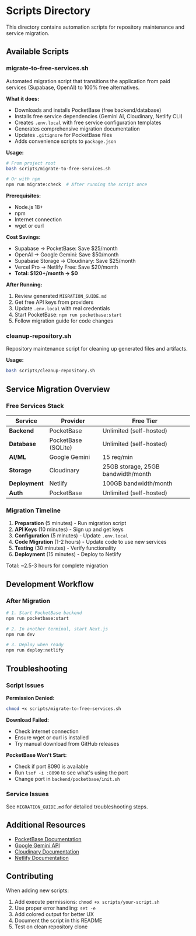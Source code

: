 # Scripts Directory

This directory contains automation scripts for repository maintenance and service migration.

## Available Scripts

### migrate-to-free-services.sh

Automated migration script that transitions the application from paid services (Supabase, OpenAI) to 100% free alternatives.

**What it does:**
- Downloads and installs PocketBase (free backend/database)
- Installs free service dependencies (Gemini AI, Cloudinary, Netlify CLI)
- Creates `.env.local` with free service configuration templates
- Generates comprehensive migration documentation
- Updates `.gitignore` for PocketBase files
- Adds convenience scripts to `package.json`

**Usage:**
```bash
# From project root
bash scripts/migrate-to-free-services.sh

# Or with npm
npm run migrate:check  # After running the script once
```

**Prerequisites:**
- Node.js 18+
- npm
- Internet connection
- wget or curl

**Cost Savings:**
- Supabase → PocketBase: Save $25/month
- OpenAI → Google Gemini: Save $50/month  
- Supabase Storage → Cloudinary: Save $25/month
- Vercel Pro → Netlify Free: Save $20/month
- **Total: $120+/month → $0**

**After Running:**
1. Review generated `MIGRATION_GUIDE.md`
2. Get free API keys from providers
3. Update `.env.local` with real credentials
4. Start PocketBase: `npm run pocketbase:start`
5. Follow migration guide for code changes

### cleanup-repository.sh

Repository maintenance script for cleaning up generated files and artifacts.

**Usage:**
```bash
bash scripts/cleanup-repository.sh
```

## Service Migration Overview

### Free Services Stack

| Service | Provider | Free Tier |
|---------|----------|-----------|
| **Backend** | PocketBase | Unlimited (self-hosted) |
| **Database** | PocketBase (SQLite) | Unlimited (self-hosted) |
| **AI/ML** | Google Gemini | 15 req/min |
| **Storage** | Cloudinary | 25GB storage, 25GB bandwidth/month |
| **Deployment** | Netlify | 100GB bandwidth/month |
| **Auth** | PocketBase | Unlimited (self-hosted) |

### Migration Timeline

1. **Preparation** (5 minutes) - Run migration script
2. **API Keys** (10 minutes) - Sign up and get keys
3. **Configuration** (5 minutes) - Update `.env.local`
4. **Code Migration** (1-2 hours) - Update code to use new services
5. **Testing** (30 minutes) - Verify functionality
6. **Deployment** (15 minutes) - Deploy to Netlify

Total: ~2.5-3 hours for complete migration

## Development Workflow

### After Migration

```bash
# 1. Start PocketBase backend
npm run pocketbase:start

# 2. In another terminal, start Next.js
npm run dev

# 3. Deploy when ready
npm run deploy:netlify
```

## Troubleshooting

### Script Issues

**Permission Denied:**
```bash
chmod +x scripts/migrate-to-free-services.sh
```

**Download Failed:**
- Check internet connection
- Ensure wget or curl is installed
- Try manual download from GitHub releases

**PocketBase Won't Start:**
- Check if port 8090 is available
- Run `lsof -i :8090` to see what's using the port
- Change port in `backend/pocketbase/init.sh`

### Service Issues

See `MIGRATION_GUIDE.md` for detailed troubleshooting steps.

## Additional Resources

- [PocketBase Documentation](https://pocketbase.io/docs)
- [Google Gemini API](https://ai.google.dev/docs)
- [Cloudinary Documentation](https://cloudinary.com/documentation)
- [Netlify Documentation](https://docs.netlify.com)

## Contributing

When adding new scripts:
1. Add execute permissions: `chmod +x scripts/your-script.sh`
2. Use proper error handling: `set -e`
3. Add colored output for better UX
4. Document the script in this README
5. Test on clean repository clone
